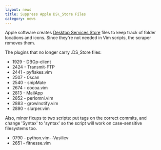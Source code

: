 ```yaml
---
layout: news
title: Suppress Apple DS\_Store Files
category: news
---
```


Apple software creates
[Desktop Services Store](http://en.wikipedia.org/wiki/.DS_Store)
files to keep track of folder locations and icons.
Since they're not needed in Vim scripts, the scraper removes them.

The plugins that no longer carry .DS\_Store files:

 * 1929 - DBGp-client
 * 2424 - Transmit-FTP
 * 2441 - pyflakes.vim
 * 2507 - 0scan
 * 2540 - snipMate
 * 2674 - cocoa.vim
 * 2813 - MailApp
 * 2852 - perlomni.vim
 * 2883 - growlnotify.vim
 * 2890 - slurper.vim

Also, minor fixups to two scripts: put tags on the correct commits,
and change 'Syntax' to 'syntax' so the script will work
on case-sensitive filesystems too.

 * 0790 - python.vim--Vasiliev
 * 2651 - fitnesse.vim

